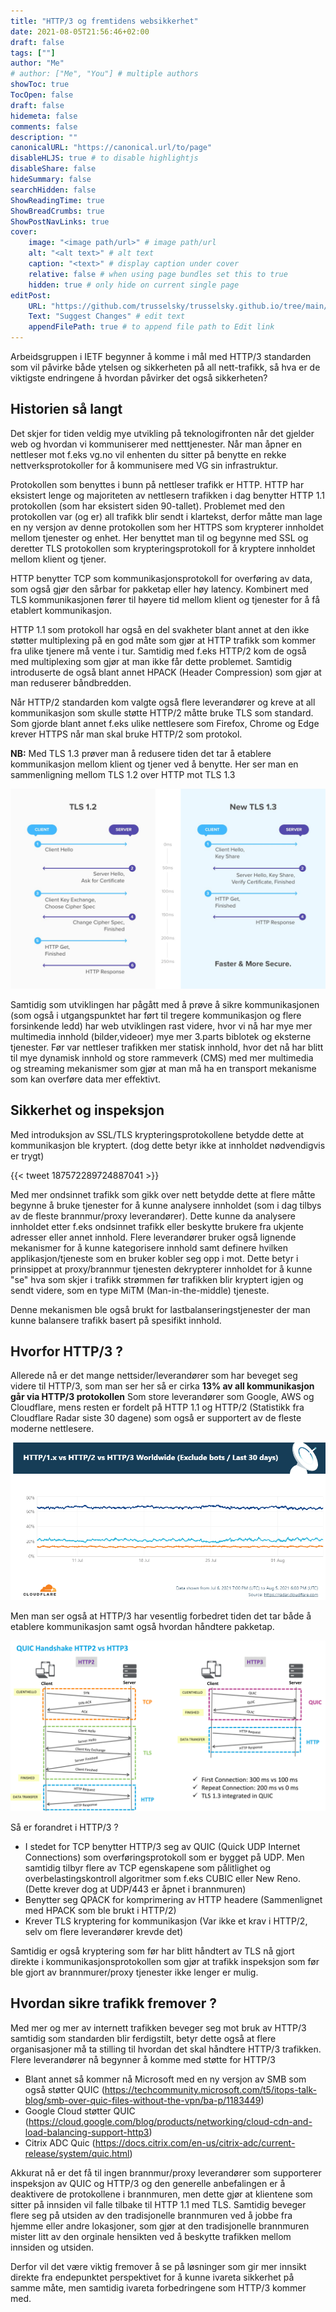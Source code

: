 ```yaml
---
title: "HTTP/3 og fremtidens websikkerhet"
date: 2021-08-05T21:56:46+02:00
draft: false
tags: [""]
author: "Me"
# author: ["Me", "You"] # multiple authors
showToc: true
TocOpen: false
draft: false
hidemeta: false
comments: false
description: ""
canonicalURL: "https://canonical.url/to/page"
disableHLJS: true # to disable highlightjs
disableShare: false
hideSummary: false
searchHidden: false
ShowReadingTime: true
ShowBreadCrumbs: true
ShowPostNavLinks: true
cover:
    image: "<image path/url>" # image path/url
    alt: "<alt text>" # alt text
    caption: "<text>" # display caption under cover
    relative: false # when using page bundles set this to true
    hidden: true # only hide on current single page
editPost:
    URL: "https://github.com/trusselsky/trusselsky.github.io/tree/main/content"
    Text: "Suggest Changes" # edit text
    appendFilePath: true # to append file path to Edit link
---
```


Arbeidsgruppen i IETF begynner å komme i mål med HTTP/3 standarden som vil påvirke både ytelsen og sikkerheten på all nett-trafikk, så hva er de viktigste endringene å hvordan påvirker det også sikkerheten? 

## Historien så langt ##

Det skjer for tiden veldig mye utvikling på teknologifronten når det gjelder web og hvordan vi kommuniserer med netttjenester. 
Når man åpner en nettleser mot f.eks vg.no vil enhenten du sitter på benytte en rekke nettverksprotokoller for å kommunisere med VG sin infrastruktur. 

Protokollen som benyttes i bunn på nettleser trafikk er HTTP. HTTP har eksistert lenge og majoriteten av nettlesern trafikken i dag benytter HTTP 1.1 protokollen (som har eksistert siden 90-tallet).
Problemet med den protokollen var (og er) all trafikk blir sendt i klartekst, derfor måtte man lage en ny versjon av denne protokollen som her HTTPS som krypterer innholdet mellom tjenester og enhet. Her benyttet man til og begynne med SSL og deretter TLS protokollen som krypteringsprotokoll for å kryptere innholdet mellom klient og tjener. 

HTTP benytter TCP som kommunikasjonsprotokoll for overføring av data, som også gjør den sårbar for pakketap eller høy latency. Kombinert med TLS kommunikasjonen fører til høyere tid mellom klient og tjenester for å få etablert kommunikasjon. 

HTTP 1.1 som protokoll har også en del svakheter blant annet at den ikke støtter multiplexing på en god måte som gjør at HTTP trafikk som kommer fra ulike tjenere må vente i tur. Samtidig med f.eks HTTP/2 kom de også med multiplexing som gjør at man ikke får dette problemet. Samtidig introduserte de også blant annet HPACK (Header Compression) som gjør at man reduserer båndbredden. 

Når HTTP/2 standarden kom valgte også flere leverandører og kreve at all kommunikasjon som skulle støtte HTTP/2 måtte bruke TLS som standard. Som gjorde blant annet f.eks ulike nettlesere som Firefox, Chrome og Edge krever HTTPS når man skal bruke HTTP/2 som protokol. 

**NB:** Med TLS 1.3 prøver man å redusere tiden det tar å etablere kommunikasjon mellom klient og tjener ved å benytte. Her ser man en sammenligning mellom TLS 1.2 over HTTP mot TLS 1.3

![TLS13](/tls12vs13.jpg)

Samtidig som utviklingen har pågått med å prøve å sikre kommunikasjonen (som også i utgangspunktet har ført til tregere kommunikasjon og flere forsinkende ledd) har web utviklingen rast videre, hvor vi nå har mye mer multimedia innhold (bilder,videoer) mye mer 3.parts biblotek og eksterne tjenester. Før var nettleser trafikken mer statisk innhold, hvor det nå har blitt til mye dynamisk innhold og store rammeverk (CMS) med mer multimedia og streaming mekanismer som gjør at man må ha en transport mekanisme som kan overføre data mer effektivt. 

## Sikkerhet og inspeksjon ## 

Med introduksjon av SSL/TLS krypteringsprotokollene betydde dette at kommunikasjon ble kryptert. (dog dette betyr ikke at innholdet nødvendigvis er trygt)

{{< tweet 187572289724887041 >}}

Med mer ondsinnet trafikk som gikk over nett betydde dette at flere måtte begynne å bruke tjenester for å kunne analysere innholdet (som i dag tilbys av de fleste brannmur/proxy leverandører). Dette  kunne da analysere innholdet etter f.eks ondsinnet trafikk eller beskytte brukere fra ukjente adresser eller annet innhold. Flere leverandører bruker også lignende mekanismer for å kunne kategorisere innhold samt definere hvilken applikasjon/tjeneste som en bruker kobler seg opp i mot. Dette betyr i prinsippet at proxy/brannmur tjenesten dekrypterer innholdet for å kunne "se" hva som skjer i trafikk strømmen før trafikken blir kryptert igjen og sendt videre, som en type MiTM (Man-in-the-middle) tjeneste. 

Denne mekanismen ble også brukt for lastbalanseringstjenester der man kunne balansere trafikk basert på spesifikt innhold. 

## Hvorfor HTTP/3 ? ##

Allerede nå er det mange nettsider/leverandører som har beveget seg videre til HTTP/3, som man ser her så er cirka **13% av all kommunikasjon går via HTTP/3 protokollen** Som store leverandører som Google, AWS og Cloudflare, mens resten er fordelt på HTTP 1.1 og HTTP/2 (Statistikk fra Cloudflare Radar siste 30 dagene) som også er supportert av de fleste moderne nettlesere. 

![HTTP/3 Bruk](/http3.jpg)

Men man ser også at HTTP/3 har vesentlig forbedret tiden det tar både å etablere kommunikasjon samt også hvordan håndtere pakketap. 

![HTTP3](/http2-http3.png)

Så er forandret i HTTP/3 ? 

* I stedet for TCP benytter HTTP/3 seg av QUIC (Quick UDP Internet Connections) som overføringsprotokoll som er bygget på UDP. Men samtidig tilbyr flere av TCP egenskapene som pålitlighet og overbelastingskontroll algoritmer som f.eks CUBIC eller New Reno. (Dette krever dog at UDP/443 er åpnet i brannmuren)
* Benytter seg QPACK for komprimering av HTTP headere (Sammenlignet med HPACK som ble brukt i HTTP/2)
* Krever TLS kryptering for kommunikasjon (Var ikke et krav i HTTP/2, selv om flere leverandører krevde det) 

Samtidig er også kryptering som før har blitt håndtert av TLS nå gjort direkte i kommunikasjonsprotokollen som gjør at trafikk inspeksjon som før ble gjort av brannmurer/proxy tjenester ikke lenger er mulig. 

## Hvordan sikre trafikk fremover ? ## 

Med mer og mer av internett trafikken beveger seg mot bruk av HTTP/3 samtidig som standarden blir ferdigstilt, betyr dette også at flere organisasjoner må ta stilling til hvordan det skal håndtere HTTP/3 trafikken. Flere leverandører nå begynner å komme med støtte for HTTP/3

* Blant annet så kommer nå Microsoft med en ny versjon av SMB som også støtter QUIC (https://techcommunity.microsoft.com/t5/itops-talk-blog/smb-over-quic-files-without-the-vpn/ba-p/1183449)
* Google Cloud støtter QUIC (https://cloud.google.com/blog/products/networking/cloud-cdn-and-load-balancing-support-http3)
* Citrix ADC Quic (https://docs.citrix.com/en-us/citrix-adc/current-release/system/quic.html)

Akkurat nå er det få til ingen brannmur/proxy leverandører som supporterer inspeksjon av QUIC og HTTP/3 og den generelle anbefalingen er å deaktivere de protokollene i brannmuren, men dette gjør at klientene som sitter på innsiden vil falle tilbake til HTTP 1.1 med TLS. Samtidig beveger flere seg på utsiden av den tradisjonelle brannmuren ved å jobbe fra hjemme eller andre lokasjoner, som gjør at den tradisjonelle brannmuren mister litt av den orginale hensikten ved å beskytte trafikken mellom innsiden og utsiden. 

Derfor vil det være viktig fremover å se på løsninger som gir mer innsikt direkte fra endepunktet perspektivet for å kunne ivareta sikkerhet på samme måte, men samtidig ivareta forbedringene som HTTP/3 kommer med. 

